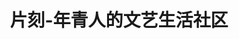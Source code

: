 ---
description: 看来人年轻的标志就是感情泛滥。
layout: post
results:
- artistId: 791086964
  version: '5.2.1'
  formattedPrice: 免费
  primaryGenreName: Social Networking
  artworkUrl60: http://is4.mzstatic.com/image/thumb/Purple127/v4/bf/a0/0b/bfa00b7a-1d13-5071-aaee-cf145da386f5/source/60x60bb.jpg
  userRatingCountForCurrentVersion: 5
  minimumOsVersion: '8.0'
  appletvScreenshotUrls: []
  sellerName: Pianke Inc.
  supportedDevices:
  - iPad2Wifi-iPad2Wifi
  - iPad23G-iPad23G
  - iPhone4S-iPhone4S
  - iPadThirdGen-iPadThirdGen
  - iPadThirdGen4G-iPadThirdGen4G
  - iPhone5-iPhone5
  - iPodTouchFifthGen-iPodTouchFifthGen
  - iPadFourthGen-iPadFourthGen
  - iPadFourthGen4G-iPadFourthGen4G
  - iPadMini-iPadMini
  - iPadMini4G-iPadMini4G
  - iPhone5c-iPhone5c
  - iPhone5s-iPhone5s
  - iPadAir-iPadAir
  - iPadAirCellular-iPadAirCellular
  - iPadMiniRetina-iPadMiniRetina
  - iPadMiniRetinaCellular-iPadMiniRetinaCellular
  - iPhone6-iPhone6
  - iPhone6Plus-iPhone6Plus
  - iPadAir2-iPadAir2
  - iPadAir2Cellular-iPadAir2Cellular
  - iPadMini3-iPadMini3
  - iPadMini3Cellular-iPadMini3Cellular
  - iPodTouchSixthGen-iPodTouchSixthGen
  - iPhone6s-iPhone6s
  - iPhone6sPlus-iPhone6sPlus
  - iPadMini4-iPadMini4
  - iPadMini4Cellular-iPadMini4Cellular
  - iPadPro-iPadPro
  - iPadProCellular-iPadProCellular
  - iPadPro97-iPadPro97
  - iPadPro97Cellular-iPadPro97Cellular
  - iPhoneSE-iPhoneSE
  - iPhone7-iPhone7
  - iPhone7Plus-iPhone7Plus
  - iPad611-iPad611
  - iPad612-iPad612
  - iPad71-iPad71
  - iPad72-iPad72
  - iPad73-iPad73
  - iPad74-iPad74
  genres:
  - 社交
  - 图书
  currentVersionReleaseDate: '2017-07-03T04:14:53Z'
  trackName: 片刻-年青人的文艺生活社区
  isVppDeviceBasedLicensingEnabled: true
  description: '片刻，白天的阅读良伴，深夜的枕边神器。


    这里是千万文艺青年的聚集地，音乐，电台，创作，阅读，你的文艺生活应用，有这个就够了。




    来过片刻，他们这么说：


    @张嘉佳：一秒是一个片刻，一小时是一个片刻，一天也是一个片刻。过好自己当下的生活，就是过好每个片刻。


    @笛安：片刻宁静。


    @丁丁张：每个片刻就是人生。


    @蔡康永：短短一瞬间让人记住的片刻，肯定意义非凡。


    @咪蒙：改变我们人生的，往往就是那些微小的片刻。


    @唐家三少：片刻即是永恒，只能前进不能后退。'
  price: 0
  trackId: 791086961
  releaseDate: '2014-01-31T01:16:04Z'
  advisories:
  - 偶尔/轻微的色情内容或裸露
  screenshotUrls:
  - http://a5.mzstatic.com/us/r30/Purple19/v4/cb/1a/4a/cb1a4ad0-8850-5e53-42c7-c596061a7256/screen696x696.jpeg
  - http://a1.mzstatic.com/us/r30/Purple122/v4/ee/c1/7e/eec17e58-ab9f-bc30-a0f9-5a55fdb54b90/screen696x696.jpeg
  - http://a5.mzstatic.com/us/r30/Purple111/v4/0b/cd/2f/0bcd2f14-e91f-e7b2-8c0d-d075476ec09d/screen696x696.jpeg
  - http://a2.mzstatic.com/us/r30/Purple111/v4/06/06/ad/0606adfa-6884-3582-81d4-625a977c771b/screen696x696.jpeg
  - http://a3.mzstatic.com/us/r30/Purple71/v4/ce/95/c4/ce95c453-83f2-7f85-8a34-2323cf0d6ea1/screen696x696.jpeg
  artistViewUrl: https://itunes.apple.com/cn/developer/pianke-inc/id791086964?uo=4
  primaryGenreId: 6005
  userRatingCount: 11692
  averageUserRatingForCurrentVersion: 2.5
  kind: software
  fileSizeBytes: '86941696'
  releaseNotes: '- 现在可以更清晰方便的浏览自己关注的内容

    - 优化了产品布局结构，提升使用感受


    使用中遇到任何问题，请通过"我的"-"设置"-"意见反馈"告诉我们，我们会尽快与你联系！'
  trackContentRating: 12+
  bundleId: com.pianke.pianke
  contentAdvisoryRating: 12+
  trackCensoredName: 片刻-年青人的文艺生活社区
  isGameCenterEnabled: false
  artistName: Pianke Inc.
  languageCodesISO2A:
  - EN
  - ZH
  averageUserRating: 4.5
  features:
  - iosUniversal
  wrapperType: software
  artworkUrl512: http://is4.mzstatic.com/image/thumb/Purple127/v4/bf/a0/0b/bfa00b7a-1d13-5071-aaee-cf145da386f5/source/512x512bb.jpg
  artworkUrl100: http://is4.mzstatic.com/image/thumb/Purple127/v4/bf/a0/0b/bfa00b7a-1d13-5071-aaee-cf145da386f5/source/100x100bb.jpg
  trackViewUrl: https://geo.itunes.apple.com/cn/app/%E7%89%87%E5%88%BB-%E5%B9%B4%E9%9D%92%E4%BA%BA%E7%9A%84%E6%96%87%E8%89%BA%E7%94%9F%E6%B4%BB%E7%A4%BE%E5%8C%BA/id791086961?mt=8&uo=4
  genreIds:
  - '6005'
  - '6018'
  currency: CNY
  ipadScreenshotUrls:
  - http://a1.mzstatic.com/us/r30/Purple122/v4/e4/bd/76/e4bd7628-de18-74b2-b085-96f9a4755b4f/sc1024x768.jpeg
  - http://a3.mzstatic.com/us/r30/Purple111/v4/d7/cf/37/d7cf37d1-e9df-c8ca-1eb1-f18804bc2abf/sc1024x768.jpeg
  - http://a5.mzstatic.com/us/r30/Purple111/v4/78/29/de/7829de7b-cd65-5284-d32a-aa99a8a9413d/sc1024x768.jpeg
  - http://a5.mzstatic.com/us/r30/Purple122/v4/56/dd/fb/56ddfbe5-7912-143e-ecd0-ebcff12cf694/sc1024x768.jpeg
  - http://a1.mzstatic.com/us/r30/Purple122/v4/34/a3/4b/34a34ba6-d379-5874-48e7-6aa3adcbd8b4/sc1024x768.jpeg
category: 社交
tags: tag1
resultCount: 1
title: 片刻-年青人的文艺生活社区

---